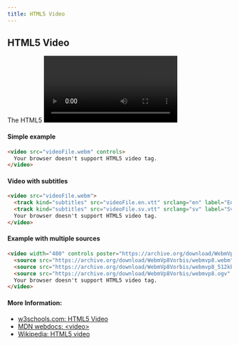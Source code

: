 ```yaml
---
title: HTML5 Video
---
```

## HTML5 Video
The HTML5 <video> element specifies a standard way to embed a video in a web page.
#### Simple example
```html
<video src="videoFile.webm" controls>
  Your browser doesn't support HTML5 video tag.
</video>
```
#### Video with subtitles
```html
<video src="videoFile.webm">
  <track kind="subtitles" src="videoFile.en.vtt" srclang="en" label="English">
  <track kind="subtitles" src="videoFile.sv.vtt" srclang="sv" label="Svenska">
  Your browser doesn't support HTML5 video tag.
</video>
```
#### Example with multiple sources
```html
<video width="480" controls poster="https://archive.org/download/WebmVp8Vorbis/webmvp8.gif" >
  <source src="https://archive.org/download/WebmVp8Vorbis/webmvp8.webm" type="video/webm">
  <source src="https://archive.org/download/WebmVp8Vorbis/webmvp8_512kb.mp4" type="video/mp4">
  <source src="https://archive.org/download/WebmVp8Vorbis/webmvp8.ogv" type="video/ogg">
  Your browser doesn't support HTML5 video tag.
</video>
```  
#### More Information:
<!-- Please add any articles you think might be helpful to read before writing the article -->
- [w3schools.com: HTML5 Video](https://www.w3schools.com/html/html5_video.asp)
- [MDN webdocs: \<video\>](https://developer.mozilla.org/en-US/docs/Web/HTML/Element/video)
- [Wikipedia: HTML5 video](https://en.wikipedia.org/wiki/HTML5_video)
